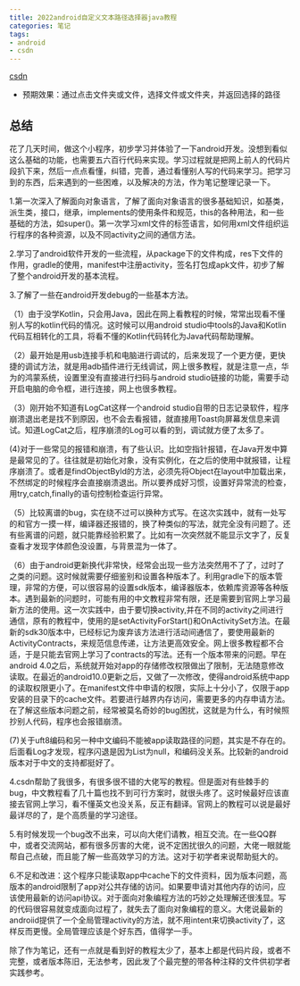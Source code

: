 ```yaml
---
title: 2022android自定义文本路径选择器java教程
categories: 笔记
tags: 
- android
- csdn
---
```

[csdn](https://blog.csdn.net/m0_61322309/article/details/126552369?spm=1001.2014.3001.5501)
- ​预期效果：通过点击文件夹或文件，选择文件或文件夹，并返回选择的路径
## 总结

花了几天时间，做这个小程序，初步学习并体验了一下android开发。没想到看似这么基础的功能，也需要五六百行代码来实现。学习过程就是把网上前人的代码片段扒下来，然后一点点看懂，纠错，完善，通过看懂别人写的代码来学习。把学习到的东西，后来遇到的一些困难，以及解决的方法，作为笔记整理记录一下。

1.第一次深入了解面向对象语言，了解了面向对象语言的很多基础知识，如基类，派生类，接口，继承，implements的使用条件和规范，this的各种用法，和一些基础的方法，如super()。第一次学习xml文件的标签语言，如何用xml文件组织运行程序的各种资源，以及不同activity之间的通信方法。

2.学习了android软件开发的一些流程，从package下的文件构成，res下文件的作用，gradle的使用，manifest中注册activity，签名打包成apk文件，初步了解了整个android开发的基本流程。

3.了解了一些在android开发debug的一些基本方法。

（1）由于没学Kotlin，只会用Java，因此在网上看教程的时候，常常出现看不懂别人写的kotlin代码的情况。这时候可以用android studio中tools的Java和Kotlin代码互相转化的工具，将看不懂的Kotlin代码转化为Java代码帮助理解。

（2）最开始是用usb连接手机和电脑进行调试的，后来发现了一个更方便，更快捷的调试方法，就是用adb插件进行无线调试，网上很多教程，就是注意一点，华为的鸿蒙系统，设置里没有直接进行扫码与android studio链接的功能，需要手动开启电脑的命令框，进行连接，网上也很多教程。

（3）刚开始不知道有LogCat这样一个android studio自带的日志记录软件，程序崩溃退出老是找不到原因，也不会去看报错，就直接用Toast向屏幕发信息来调试。知道LogCat之后，程序崩溃的Log可以看的到，调试就方便了太多了。

(4)对于一些常见的报错和崩溃，有了些认识。比如空指针报错，在Java开发中算是最常见的了。往往就是初始化对象，没有实例化，在之后的使用中就报错，让程序崩溃了。或者是findObjectById的方法，必须先将Object在layout中加载出来，不然绑定的时候程序会直接崩溃退出。所以要养成好习惯，设置好异常流的检查，用try,catch,finally的语句控制检查运行异常。

（5）比较离谱的bug，实在绕不过可以换种方式写。在这次实践中，就有一处写的和官方一摸一样，编译器还报错的，换了种类似的写法，就完全没有问题了。还有些离谱的问题，就只能靠经验积累了。比如有一次突然就不能显示文字了，反复查看才发现字体颜色没设置，与背景混为一体了。

（6）由于android更新换代非常快，经常会出现一些方法突然用不了了，过时了之类的问题。这时候就需要仔细鉴别和设置各种版本了。利用gradle下的版本管理，非常的方便，可以很容易的设置sdk版本，编译器版本，依赖库资源等各种版本。遇到最新的问题时，可能有用的中文教程非常有限，还是需要到官网上学习最新方法的使用。这一次实践中，由于要切换activity,并在不同的activity之间进行通信，原有的教程中，使用的是setActivityForStart()和OnActivitySet方法。在最新的sdk30版本中，已经标记为废弃该方法进行活动间通信了，要使用最新的ActivityContracts，来规范信息传递，让方法更高效安全。网上很多教程都不合适，于是只能去官网上学习了contracts的写法。还有一个版本带来的问题。早在android 4.0之后，系统就开始对app的存储修改权限做出了限制，无法随意修改读取。在最近的android10.0更新之后，又做了一次修改，使得android系统中app的读取权限更小了。在manifest文件中申请的权限，实际上十分小了，仅限于app安装的目录下的cache文件。若要进行越界内存访问，需要更多的内存申请方法。在了解这些版本问题之前，经常被莫名奇妙的bug困扰，这就是为什么，有时候照抄别人代码，程序也会报错崩溃。

(7)关于uft8编码和另一种中文编码不能被app读取路径的问题，其实是不存在的。后面看Log才发现，程序闪退是因为List为null，和编码没关系。比较新的android版本对于中文的支持都挺好了。

4.csdn帮助了我很多，有很多很不错的大佬写的教程。但是面对有些棘手的bug，中文教程看了几十篇也找不到可行方案时，就很头疼了。这时候最好应该直接去官网上学习，看不懂英文也没关系，反正有翻译。官网上的教程可以说是最好最详尽的了，是个高质量的学习途径。


5.有时候发现一个bug改不出来，可以向大佬们请教，相互交流。在一些QQ群中，或者交流网站，都有很多厉害的大佬，说不定困扰很久的问题，大佬一眼就能帮自己点破，而且能了解一些高效学习的方法。这对于初学者来说帮助挺大的。

6.不足和改进：这个程序只能读取app中cache下的文件资料，因为版本问题，高版本的android限制了app对公共存储的访问。如果要申请对其他内存的访问，应该使用最新的访问api协议。对于面向对象编程方法的巧妙之处理解还很浅显。写的代码很容易就变成面向过程了，就失去了面向对象编程的意义。大佬说最新的androiid提供了一个全局管理activity的方法，就不用intent来切换activity了，这样反而更慢。全局管理应该是个好东西，值得学一手。

除了作为笔记，还有一点就是看到好的教程太少了，基本上都是代码片段，或者不完整，或者版本陈旧，无法参考，因此发了个最完整的带各种注释的文件供初学者实践参考。

​